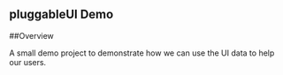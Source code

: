 pluggableUI Demo
------------------

##Overview

A small demo project to demonstrate how we can use the UI data to help our users. 